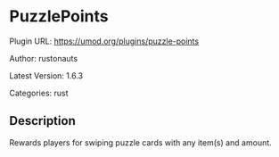 # PuzzlePoints

Plugin URL: https://umod.org/plugins/puzzle-points

Author: rustonauts

Latest Version: 1.6.3

Categories: rust

## Description

Rewards players for swiping puzzle cards with any item(s) and amount.
